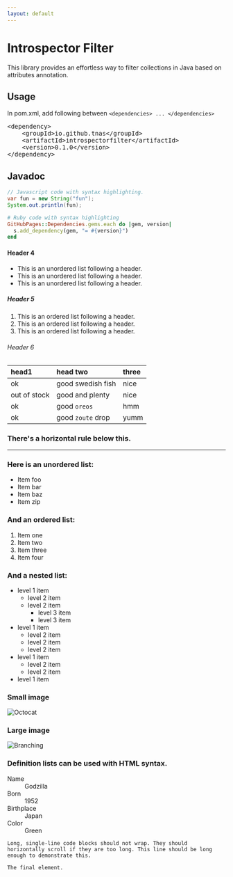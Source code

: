 ```yaml
---
layout: default
---
```


# Introspector Filter

This library provides an effortless way to filter collections in Java based on attributes annotation.

## Usage

<p>In pom.xml, add following between <code>&lt;dependencies&gt; ... &lt;/dependencies&gt;</code></p>

<div class="highlight highlight-text-xml"><pre>&lt;<span class="pl-ent">dependency</span>&gt;
    &lt;<span class="pl-ent">groupId</span>&gt;io.github.tnas&lt;/<span class="pl-ent">groupId</span>&gt;
    &lt;<span class="pl-ent">artifactId</span>&gt;introspectorfilter&lt;/<span class="pl-ent">artifactId</span>&gt;
    &lt;<span class="pl-ent">version</span>&gt;0.1.0&lt;/<span class="pl-ent">version</span>&gt;
&lt;/<span class="pl-ent">dependency</span>&gt;</pre></div>

## Javadoc

```java
// Javascript code with syntax highlighting.
var fun = new String("fun");
System.out.println(fun);
```

```ruby
# Ruby code with syntax highlighting
GitHubPages::Dependencies.gems.each do |gem, version|
  s.add_dependency(gem, "= #{version}")
end
```

#### Header 4

*   This is an unordered list following a header.
*   This is an unordered list following a header.
*   This is an unordered list following a header.

##### Header 5

1.  This is an ordered list following a header.
2.  This is an ordered list following a header.
3.  This is an ordered list following a header.

###### Header 6

| head1        | head two          | three |
|:-------------|:------------------|:------|
| ok           | good swedish fish | nice  |
| out of stock | good and plenty   | nice  |
| ok           | good `oreos`      | hmm   |
| ok           | good `zoute` drop | yumm  |

### There's a horizontal rule below this.

* * *

### Here is an unordered list:

*   Item foo
*   Item bar
*   Item baz
*   Item zip

### And an ordered list:

1.  Item one
1.  Item two
1.  Item three
1.  Item four

### And a nested list:

- level 1 item
  - level 2 item
  - level 2 item
    - level 3 item
    - level 3 item
- level 1 item
  - level 2 item
  - level 2 item
  - level 2 item
- level 1 item
  - level 2 item
  - level 2 item
- level 1 item

### Small image

![Octocat](https://github.githubassets.com/images/icons/emoji/octocat.png)

### Large image

![Branching](https://guides.github.com/activities/hello-world/branching.png)


### Definition lists can be used with HTML syntax.

<dl>
<dt>Name</dt>
<dd>Godzilla</dd>
<dt>Born</dt>
<dd>1952</dd>
<dt>Birthplace</dt>
<dd>Japan</dd>
<dt>Color</dt>
<dd>Green</dd>
</dl>

```
Long, single-line code blocks should not wrap. They should horizontally scroll if they are too long. This line should be long enough to demonstrate this.
```

```
The final element.
```